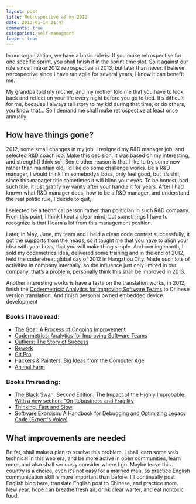 ```yaml
---
layout: post
title: Retrospective of my 2012
date: 2013-01-14 21:47
comments: true
categories: self-managment
footer: true
---
```


In our organization, we have a basic rule is: If you make retrospective for one specific sprint, you shall finish it in the sprint time slot. So it against our rule since I make 2012 retrospective in 2013, but later than never. I believe retrospective since I have ran agile for several years, I know it can benefit me.

My grandpa told my mother, and my mother told me that you have to look back and reflect on your life every night before you go to bed. It’s difficult for me, because I always tell story to my kid during that time, or do others, you know that... So I demand me shall make retrospective at least once annually.

## How have things gone?

2012, some small changes in my job. I resigned my R&D manager job, and selected R&D coach job. Make this decision, it was based on my interesting, and strength(I think so). Some other reason is that I like to try some new rather than maintain old, I’d like do some challenge works.  Be a R&D manager, I would think I’m somebody’s boss, only feel good, but it’s shit, since this manager title sometimes it will blind your eyes. To be honest, had such title, it just gratify my vanity after your handle it for years. After I had known what R&D manager does, how to be a R&D manager, and understand the real politic rule, I decide to quit, 

I selected be a technical person rather than politician in such R&D company. From this point, I think I kept a clear mind, but somethings I have to recognize is that I learn a lot from this management position.

Later,  in May, June, my team and I held a clean code contest successfully, it got the supports from the heads, so it taught me that you have to align your idea with your boss, that you will make thing simple. And coming month, I sold my codemetrics idea,  delivered some training  and in the end of 2012, held the coderetreat global day of 2012 in Hangzhou City. Made such lots of activities in company internally, so the influence just only limited in our company, that’s a problem, personally think this shall be improved in 2013.

Another interesting works is have a taste on the translation works, in 2012, finish the  [Codermetrics: Analytics for Improving Software Teams](http://www.amazon.com/Codermetrics-Analytics-Improving-Software-Teams/dp/1449305156" "Codermetrics") to Chinese version translation. And finish personal owned embedded device development

### Books I have read:
* [The Goal: A Process of Ongoing Improvement]("http://www.amazon.com/The-Goal-Process-Ongoing-Improvement/dp/0884270610" "The Goal")
* [Codermetrics: Analytics for Improving Software Teams](http://www.amazon.com/Codermetrics-Analytics-Improving-Software-Teams/dp/1449305156" "Codermetrics")
* [Outliers: The Story of Success]("http://www.amazon.com/Outliers-Story-Success-Malcolm-Gladwell/dp/0316017930" "Outliers")
* [Rework]("http://www.amazon.com/Rework-Jason-Fried/dp/0307463745", "Rework")
* [Git Pro](http://www.amazon.com/Pro-Git-Scott-Chacon/dp/1430218339/ref=sr_1_1?s=books&amp;ie=UTF8&amp;qid=1358146004&amp;sr=1-1&amp;keywords=git+pro" "Git Pro")
* [Hackers & Painters: Big Ideas from the Computer Age]("http://www.amazon.com/Hackers-Painters-Big-Ideas-Computer/dp/1449389554" "Hackers and Painters")
* [Animal Farm](http://www.amazon.com/Animal-Farm-George-Orwell/dp/0451526341/ref=sr_1_2?s=books&amp;ie=UTF8&amp;qid=1358146082&amp;sr=1-2&amp;keywords=animal+farm+by+george+orwell" "Animal Farm")

### Books I’m reading:
* [The Black Swan: Second Edition: The Impact of the Highly Improbable: With a new section: "On Robustness and Fragility](http://www.amazon.com/Black-Swan-Improbable-Robustness-Fragility/dp/081297381X" "The Black Swan")
* [Thinking, Fast and Slow]("http://www.amazon.com/Thinking-Fast-Slow-Daniel-Kahneman/dp/0374275637" "Thinking, Fast and Slow")
* [Software Exorcism: A Handbook for Debugging and Optimizing Legacy Code (Expert's Voice)]("http://www.amazon.com/Software-Exorcism-Handbook-Debugging-Optimizing/dp/B008SMFV9W", "Software Exorcism")

## What improvements are needed

Be fat, shall make a plan to resolve this problem. I shall learn some web technical in this web era, and be more active in open communities, learn more, and also shall seriously consider where I go. Maybe leave this country is a choice, even it’s not easy for a married man, so practice English communication skill is more important than before. I’ll continually post English blog here, translate English post to Chinese, and practice more. New year, hope can breathe fresh air, drink clear warter, and eat nontoxic food.
